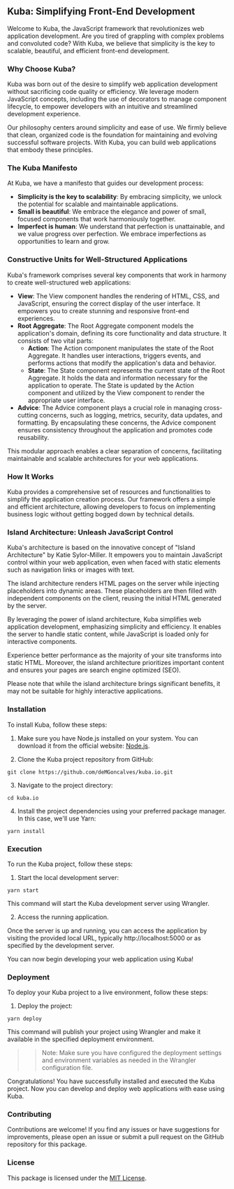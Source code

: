 ## Kuba: Simplifying Front-End Development

Welcome to Kuba, the JavaScript framework that revolutionizes web application development. Are you tired of grappling with complex problems and convoluted code? With Kuba, we believe that simplicity is the key to scalable, beautiful, and efficient front-end development.

### Why Choose Kuba?

Kuba was born out of the desire to simplify web application development without sacrificing code quality or efficiency. We leverage modern JavaScript concepts, including the use of decorators to manage component lifecycle, to empower developers with an intuitive and streamlined development experience.

Our philosophy centers around simplicity and ease of use. We firmly believe that clean, organized code is the foundation for maintaining and evolving successful software projects. With Kuba, you can build web applications that embody these principles.

### The Kuba Manifesto

At Kuba, we have a manifesto that guides our development process:

- **Simplicity is the key to scalability**: By embracing simplicity, we unlock the potential for scalable and maintainable applications.
- **Small is beautiful**: We embrace the elegance and power of small, focused components that work harmoniously together.
- **Imperfect is human**: We understand that perfection is unattainable, and we value progress over perfection. We embrace imperfections as opportunities to learn and grow.

### Constructive Units for Well-Structured Applications

Kuba's framework comprises several key components that work in harmony to create well-structured web applications:

- **View**: The View component handles the rendering of HTML, CSS, and JavaScript, ensuring the correct display of the user interface. It empowers you to create stunning and responsive front-end experiences.
- **Root Aggregate**: The Root Aggregate component models the application's domain, defining its core functionality and data structure. It consists of two vital parts:
  - **Action**: The Action component manipulates the state of the Root Aggregate. It handles user interactions, triggers events, and performs actions that modify the application's data and behavior.
  - **State**: The State component represents the current state of the Root Aggregate. It holds the data and information necessary for the application to operate. The State is updated by the Action component and utilized by the View component to render the appropriate user interface.
- **Advice**: The Advice component plays a crucial role in managing cross-cutting concerns, such as logging, metrics, security, data updates, and formatting. By encapsulating these concerns, the Advice component ensures consistency throughout the application and promotes code reusability.

This modular approach enables a clear separation of concerns, facilitating maintainable and scalable architectures for your web applications.

### How It Works

Kuba provides a comprehensive set of resources and functionalities to simplify the application creation process. Our framework offers a simple and efficient architecture, allowing developers to focus on implementing business logic without getting bogged down by technical details.

### Island Architecture: Unleash JavaScript Control

Kuba's architecture is based on the innovative concept of "Island Architecture" by Katie Sylor-Miller. It empowers you to maintain JavaScript control within your web application, even when faced with static elements such as navigation links or images with text.

The island architecture renders HTML pages on the server while injecting placeholders into dynamic areas. These placeholders are then filled with independent components on the client, reusing the initial HTML generated by the server.

By leveraging the power of island architecture, Kuba simplifies web application development, emphasizing simplicity and efficiency. It enables the server to handle static content, while JavaScript is loaded only for interactive components.

Experience better performance as the majority of your site transforms into static HTML. Moreover, the island architecture prioritizes important content and ensures your pages are search engine optimized (SEO).

Please note that while the island architecture brings significant benefits, it may not be suitable for highly interactive applications.

### Installation

To install Kuba, follow these steps:

1. Make sure you have Node.js installed on your system. You can download it from the official website: [Node.js](https://nodejs.org/).

2. Clone the Kuba project repository from GitHub:

```shell
git clone https://github.com/deMGoncalves/kuba.io.git
```

3. Navigate to the project directory:

```shell
cd kuba.io
```

4. Install the project dependencies using your preferred package manager. In this case, we'll use Yarn:

```shell
yarn install
```

### Execution

To run the Kuba project, follow these steps:

1. Start the local development server:

```shell
yarn start
```

This command will start the Kuba development server using Wrangler.

2. Access the running application.

Once the server is up and running, you can access the application by visiting the provided local URL, typically http://localhost:5000 or as specified by the development server.

You can now begin developing your web application using Kuba!

### Deployment

To deploy your Kuba project to a live environment, follow these steps:

1. Deploy the project:

```shell
yarn deploy
```

This command will publish your project using Wrangler and make it available in the specified deployment environment.

>> Note: Make sure you have configured the deployment settings and environment variables as needed in the Wrangler configuration file.

Congratulations! You have successfully installed and executed the Kuba project. Now you can develop and deploy web applications with ease using Kuba.

### Contributing

Contributions are welcome! If you find any issues or have suggestions for improvements, please open an issue or submit a pull request on the GitHub repository for this package.

### License

This package is licensed under the [MIT License](https://opensource.org/licenses/MIT).
